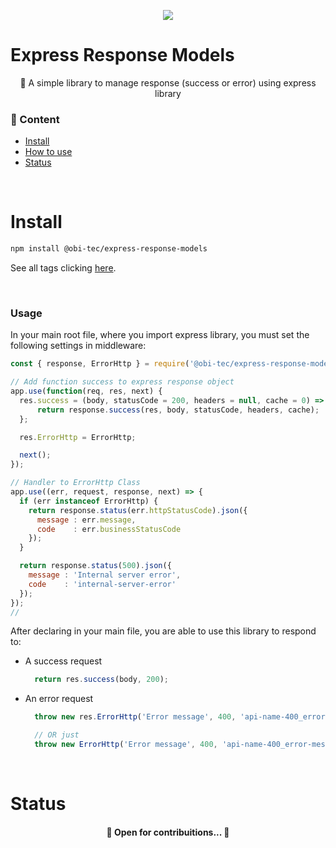 <p align="center">
  <a href="https://www.obitec.com.br/" target="_blank">
    <img src="https://media-exp1.licdn.com/dms/image/C4D0BAQEF_yY60ZuXMw/company-logo_100_100/0/1612555454150?e=1659571200&v=beta&t=J5EkLoozUME9lupU-MSfXHSWOqAfVnNrd320Xa9BPLM"/>
  </a>
</p>

<a name="description"></a>

# Express Response Models
<p align="center">🚀 A simple library to manage response (success or error) using express library</p>


<a name="content"></a>

###  🏁 Content
<!--ts-->
   * [Install](#install)
   * [How to use](#how-to-use)
   * [Status](#status)
<!--te-->

<br>
<a name="install"></a>

# Install
```bash
npm install @obi-tec/express-response-models
```
See all tags clicking <a href="https://github.com/obi-tec/express-response-models/tags"> here</a>.

<br>

### Usage
In your main root file, where you import express library, you must set the following settings in middleware:

``` javascript
const { response, ErrorHttp } = require('@obi-tec/express-response-models');

// Add function success to express response object 
app.use(function(req, res, next) {
  res.success = (body, statusCode = 200, headers = null, cache = 0) => {
      return response.success(res, body, statusCode, headers, cache);
  };

  res.ErrorHttp = ErrorHttp;

  next();
});

// Handler to ErrorHttp Class
app.use((err, request, response, next) => {
  if (err instanceof ErrorHttp) {
    return response.status(err.httpStatusCode).json({
      message : err.message,
      code    : err.businessStatusCode
    });
  }

  return response.status(500).json({
    message : 'Internal server error',
    code    : 'internal-server-error'
  });
});
// 
```

After declaring in your main file, you are able to use this library to respond to:
- A success request
  ``` javascript
    return res.success(body, 200);
  ```
- An error request
  ``` javascript
    throw new res.ErrorHttp('Error message', 400, 'api-name-400_error-message');

    // OR just
    throw new ErrorHttp('Error message', 400, 'api-name-400_error-message');
  ```
<br>
<a name="status"></a>

# Status
<h4 align="center">
	🚧  Open for contribuitions...   🚧
</h4>